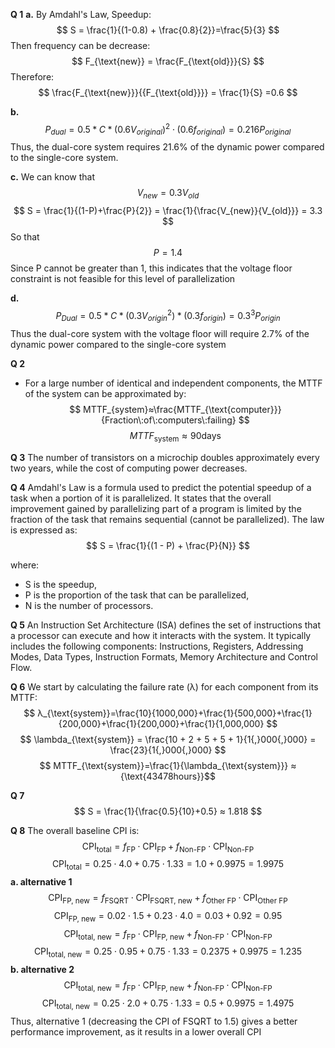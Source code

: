 **Q 1**
**a.**
By Amdahl's Law, Speedup:
$$
S = \frac{1}{(1-0.8) + \frac{0.8}{2}}=\frac{5}{3}
$$
Then frequency can be decrease:
$$
F_{\text{new}} = \frac{F_{\text{old}}}{S}
$$
Therefore:
$$
\frac{F_{\text{new}}}{{F_{\text{old}}}} = \frac{1}{S} =0.6
$$

**b.**
$$
P_{dual}​=0.5*C*(0.6V_{original​})^2⋅(0.6f_{original}​)=0.216P_{original}
$$
Thus, the dual-core system requires 21.6% of the dynamic power compared to the single-core system.

**c.**
We can know that 
$$
V_{new} = 0.3V_{old}
$$
$$
S = \frac{1}{(1-P)+\frac{P}{2}} = \frac{1}{\frac{V_{new}}{V_{old}}} = 3.3 
$$
So that 
$$
P = 1.4
$$
Since P cannot be greater than 1, this indicates that the voltage floor constraint is not feasible for this level of parallelization


**d.**
$$
P_{Dual} = 0.5*C*({0.3V^2_{origin}})*(0.3f_{origin})=0.3^3P_{origin}
$$
Thus the dual-core system with the voltage floor will require 2.7% of the dynamic power compared to the single-core system


**Q 2**
- For a large number of identical and independent components, the MTTF of the system can be approximated by:
$$
MTTF_{system}≈\frac{MTTF_{\text{computer}}}{Fraction\:of\:computers\:failing}
$$
$$
MTTF_{\text{system}} ​≈ {\text{90days}}
​​$$

**Q 3**
The number of transistors on a microchip doubles approximately every two years, while the cost of computing power decreases.

**Q 4**
Amdahl's Law is a formula used to predict the potential speedup of a task when a portion of it is parallelized. It states that the overall improvement gained by parallelizing part of a program is limited by the fraction of the task that remains sequential (cannot be parallelized).
The law is expressed as:
$$
S = \frac{1}{(1 - P) + \frac{P}{N}}
$$

where:
- S is the speedup,
- P is the proportion of the task that can be parallelized,
- N is the number of processors.

**Q 5**
An Instruction Set Architecture (ISA) defines the set of instructions that a processor can execute and how it interacts with the system. It typically includes the following components:
Instructions, Registers, Addressing Modes, Data Types, Instruction Formats, Memory Architecture and Control Flow.

**Q 6**
We start by calculating the failure rate (λ) for each component from its MTTF:
$$
λ_{\text{system}}​=\frac{10}{1000,000}+\frac{1}{500,000}​+\frac{1}{200,000}​+\frac{1}{200,000}+\frac{1}{1,000,000}
$$
$$
\lambda_{\text{system}} = \frac{10 + 2 + 5 + 5 + 1}{1{,}000{,}000} = \frac{23}{1{,}000{,}000}
$$
$$
MTTF_{\text{system}}​=\frac{1}{\lambda_{\text{system}}} ≈ {\text{43478hours}}​
$$

**Q 7**
$$
S = \frac{1}{\frac{0.5}{10}+0.5} ≈ 1.818
$$

**Q 8**
The overall baseline CPI is:
$$
\text{CPI}_{\text{total}} = f_{\text{FP}} \cdot \text{CPI}_{\text{FP}} + f_{\text{Non-FP}} \cdot \text{CPI}_{\text{Non-FP}}
$$
$$
\text{CPI}_{\text{total}} = 0.25 \cdot 4.0 + 0.75 \cdot 1.33 = 1.0 + 0.9975 = 1.9975
$$
**a. alternative 1**
$$
\text{CPI}_{\text{FP, new}} = f_{\text{FSQRT}} \cdot \text{CPI}_{\text{FSQRT, new}} + f_{\text{Other FP}} \cdot \text{CPI}_{\text{Other FP}}
$$
$$
\text{CPI}_{\text{FP, new}} = 0.02 \cdot 1.5 + 0.23 \cdot 4.0 = 0.03 + 0.92 = 0.95
$$
$$
\text{CPI}_{\text{total, new}} = f_{\text{FP}} \cdot \text{CPI}_{\text{FP, new}} + f_{\text{Non-FP}} \cdot \text{CPI}_{\text{Non-FP}}
$$
$$
\text{CPI}_{\text{total, new}} = 0.25 \cdot 0.95 + 0.75 \cdot 1.33 = 0.2375 + 0.9975 = 1.235
$$
**b. alternative 2**
$$
\text{CPI}_{\text{total, new}} = f_{\text{FP}} \cdot \text{CPI}_{\text{FP, new}} + f_{\text{Non-FP}} \cdot \text{CPI}_{\text{Non-FP}}
$$
$$
\text{CPI}_{\text{total, new}} = 0.25 \cdot 2.0 + 0.75 \cdot 1.33 = 0.5 + 0.9975 = 1.4975
$$
Thus, alternative 1 (decreasing the CPI of FSQRT to 1.5) gives a better performance improvement, as it results in a lower overall CPI